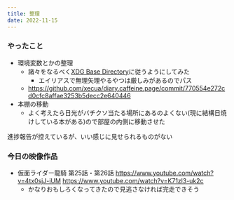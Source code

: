 ```yaml
---
title: 整理
date: 2022-11-15
---
```


### やったこと
+ 環境変数とかの整理
  + 諸々をなるべく[XDG Base Directory](https://wiki.archlinux.jp/index.php/XDG_Base_Directory)に従うようにしてみた
    + エイリアスで無理矢理やるやつは厳しみがあるのでパス
  + <https://github.com/xecua/diary.caffeine.page/commit/770554e272cd0cfc8affae3253b5decc2e640446>
+ 本棚の移動
  + よく考えたら日光がバチクソ当たる場所にあるのよくない(現に結構日焼けしている本がある)ので部屋の内側に移動させた

進捗報告が控えているが、いい感じに見せられるものがない

### 今日の映像作品
+ 仮面ライダー龍騎 第25話・第26話 <https://www.youtube.com/watch?v=4tx0sjJ-iUM> <https://www.youtube.com/watch?v=K71zl3-uk2c>
  + かなりおもしろくなってきたので見逃さなければ完走できそう

